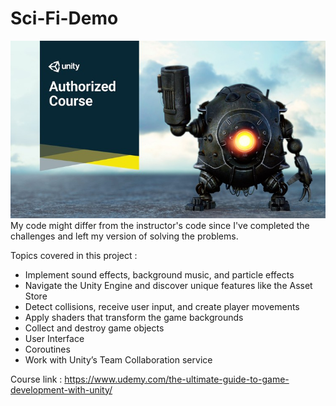 # Sci-Fi-Demo
![Alt text](CourseImage/tuggdwu.jpg?raw=true "Optional Title")
My code might differ from the instructor's code since I've completed the challenges and left my version of solving the problems.

Topics covered in this project : 
 - Implement sound effects, background music, and particle effects
 - Navigate the Unity Engine and discover unique features like the Asset Store
 - Detect collisions, receive user input, and create player movements
 - Apply shaders that transform the game backgrounds
 - Collect and destroy game objects
 - User Interface
 - Coroutines
 - Work with Unity’s Team Collaboration service
 
 Course link : https://www.udemy.com/the-ultimate-guide-to-game-development-with-unity/
